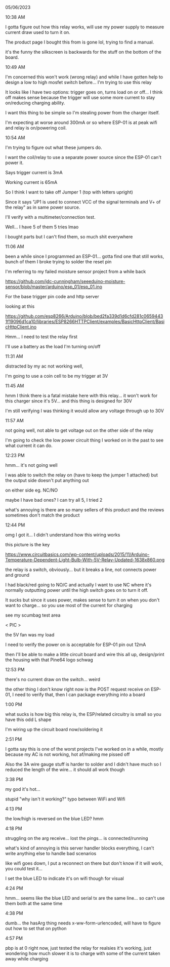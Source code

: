 05/06/2023

10:38 AM

I gotta figure out how this relay works, will use my power supply to measure current draw used to turn it on.

The product page I bought this from is gone lol, trying to find a manual.

it's the funny the silkscreen is backwards for the stuff on the bottom of the board.

10:49 AM

I'm concerned this won't work (wrong relay) and while I have gotten help to design a low to high mosfet switch before... I'm trying to use this relay

It looks like I have two options: trigger goes on, turns load on or off... I think off makes sense because the trigger will use some more current to stay on/reducing charging ability.

I want this thing to be simple so I'm stealing power from the charger itself.

I'm expecting at worse around 300mA or so where ESP-01 is at peak wifi and relay is on/powering coil.

10:54 AM

I'm trying to figure out what these jumpers do.

I want the coil/relay to use a separate power source since the ESP-01 can't power it.

Says trigger current is 3mA

Working current is 65mA

So I think I want to take off Jumper 1 (top with letters upright)

Since it says "JP1 is used to connect VCC of the signal terminals and V+ of the relay" as in same power source.

I'll verify with a multimeter/connection test.

Well... I have 5 of them 5 tries lmao

I bought parts but I can't find them, so much shit everywhere

11:06 AM

been a while since I programmed an ESP-01... gotta find one that still works, bunch of them I broke trying to solder the reset pin

I'm referring to my failed moisture sensor project from a while back

https://github.com/jdc-cunningham/seeeduino-moisture-sensor/blob/master/arduino/esp_01/esp_01.ino

For the base trigger pin code and http server

looking at this

https://github.com/esp8266/Arduino/blob/bed2fa339d1d6cfd281c06594431f19096d1ca10/libraries/ESP8266HTTPClient/examples/BasicHttpClient/BasicHttpClient.ino

Hmm... I need to test the relay first

I'll use a battery as the load I'm turning on/off

11:31 AM

distracted by my ac not working well,

I'm going to use a coin cell to be my trigger at 3V

11:45 AM

hmm I think there is a fatal mistake here with this relay... it won't work for this charger since it's 5V... and this thing is designed for 30V

I'm still verifying I was thinking it would allow any voltage through up to 30V

11:57 AM

not going well, not able to get voltage out on the other side of the relay

I'm going to check the low power circuit thing I worked on in the past to see what current it can do.

12:23 PM

hmm... it's not going well

I was able to switch the relay on (have to keep the jumper 1 attached) but the output side doesn't put anything out

on either side eg. NC/NO

maybe I have bad ones? I can try all 5, I tried 2

what's annoying is there are so many sellers of this product and the reviews sometimes don't match the product

12:44 PM

omg I got it... I didn't understand how this wiring works

this picture is the key

https://www.circuitbasics.com/wp-content/uploads/2015/11/Arduino-Temperature-Dependent-Light-Bulb-With-5V-Relay-Updated-1638x860.png

the relay is a switch, obviously... but it breaks a line, not connects power and ground

I had black/red going to NO/C and actually I want to use NC where it's normally outputting power until the high switch goes on to turn it off.

It sucks but since it uses power, makes sense to turn it on when you don't want to charge... so you use most of the current for charging

see my scumbag test area

< PIC >

the 5V fan was my load

I need to verify the power on is acceptable for ESP-01 pin out 12mA

then I'll be able to make a little circuit board and wire this all up, design/print the housing with that Pine64 logo schwag

12:53 PM

there's no current draw on the switch... weird

the other thing I don't know right now is the POST request receive on ESP-01, I need to verify that, then I can package everything into a board

1:00 PM

what sucks is how big this relay is, the ESP/related circuitry is small so you have this odd L shape

I'm wiring up the circuit board now/soldering it

2:51 PM

I gotta say this is one of the worst projects I've worked on in a while, mostly because my AC is not working, hot af/making me pissed off

Also the 3A wire gauge stuff is harder to solder and I didn't have much so I reduced the length of the wire... it should all work though

3:38 PM

my god it's hot...

stupid "why isn't it working?" typo between WiFi and Wifi

4:13 PM

the low/high is reversed on the blue LED? hmm

4:18 PM

struggling on the arg receive... lost the pings... is connected/running

what's kind of annoying is this server handler blocks everything, I can't write anything else to handle bad scenarios

like wifi goes down, I put a reconnect on there but don't know if it will work, you could test it...

I set the blue LED to indicate it's on wifi though for visual

4:24 PM

hmm... seems like the blue LED and serial tx are the same line... so can't use them both at the same time

4:38 PM

dumb... the hasArg thing needs x-ww-form-urlencoded, will have to figure out how to set that on python

4:57 PM

pbp is at 0 right now, just tested the relay for realsies it's working, just wondering how much slower it is to charge with some of the current taken away while charging

